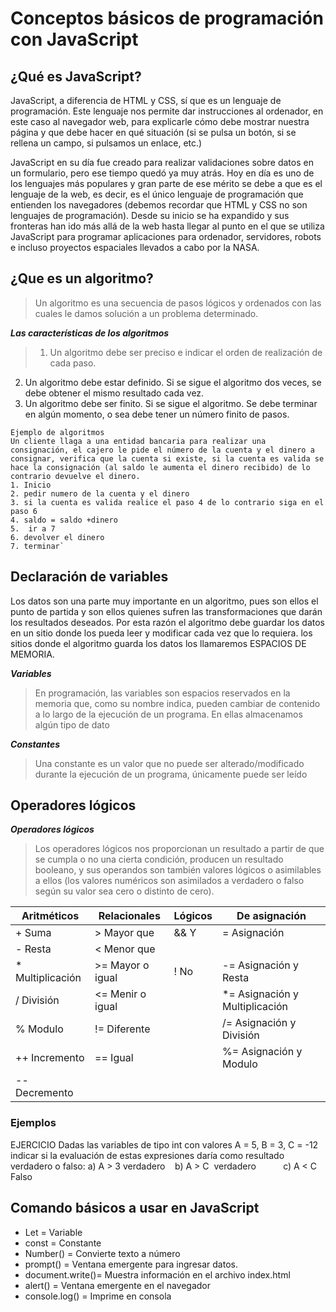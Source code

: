 
# Conceptos básicos de programación con JavaScript

## ¿Qué es JavaScript?
JavaScript, a diferencia de HTML y CSS, sí que es un lenguaje de programación. Este lenguaje nos permite dar instrucciones al ordenador, en este caso al navegador web, para explicarle cómo debe mostrar nuestra página y que debe hacer en qué situación (si se pulsa un botón, si se rellena un campo, si pulsamos un enlace, etc.)

JavaScript en su día fue creado para realizar validaciones sobre datos en un formulario, pero ese tiempo quedó ya muy atrás. Hoy en día es uno de los lenguajes más populares y gran parte de ese mérito se debe a que es el lenguaje de la web, es decir, es el único lenguaje de programación que entienden los navegadores (debemos recordar que HTML y CSS no son lenguajes de programación). Desde su inicio se ha expandido y sus fronteras han ido más allá de la web hasta llegar al punto en el que se utiliza JavaScript para programar aplicaciones para ordenador, servidores, robots e incluso proyectos espaciales llevados a cabo por la NASA.

## ¿Que es un algoritmo?
>Un algoritmo es una secuencia de pasos lógicos y ordenados con las cuales le damos solución a un problema determinado.

***Las características de los algoritmos***
>1. Un algoritmo debe ser preciso e indicar el orden de realización de cada paso.
 2. Un algoritmo debe estar definido. Si se sigue el algoritmo dos veces, se debe obtener el mismo resultado cada vez.
 3. Un algoritmo debe ser finito. Si se sigue el algoritmo. Se debe terminar en algún momento, o sea debe tener un número finito de pasos.

~~~
Ejemplo de algoritmos 
Un cliente llaga a una entidad bancaria para realizar una consignación, el cajero le pide el número de la cuenta y el dinero a consignar, verifica que la cuenta si existe, si la cuenta es valida se hace la consignación (al saldo le aumenta el dinero recibido) de lo contrario devuelve el dinero.
1. Inicio
2. pedir numero de la cuenta y el dinero
3. si la cuenta es valida realice el paso 4 de lo contrario siga en el paso 6
4. saldo = saldo +dinero
5.  ir a 7
6. devolver el dinero
7. terminar`
~~~

## Declaración de variables
Los datos son una parte muy importante en un algoritmo, pues son ellos el punto de partida y son ellos quienes sufren las transformaciones que darán los resultados deseados. Por esta razón el algoritmo debe guardar los datos en un sitio donde los pueda  leer  y modificar cada vez que lo requiera. los sitios donde el algoritmo guarda los datos los llamaremos ESPACIOS DE MEMORIA.

***Variables***
>En programación, las variables son espacios reservados en la memoria que, como su nombre indica, pueden cambiar de contenido a lo largo de la ejecución de un programa. En ellas almacenamos algún tipo de dato

***Constantes***
>Una constante es un valor que no puede ser alterado/modificado durante la ejecución de un programa, únicamente puede ser leído

## Operadores lógicos

***Operadores lógicos***
>Los operadores lógicos nos proporcionan un resultado a partir de que se cumpla o no una cierta condición, producen un resultado booleano, y sus operandos son también valores lógicos o asimilables a ellos (los valores numéricos son asimilados a verdadero o falso según su valor sea cero o distinto de cero).

| Aritméticos      | Relacionales     | Lógicos | De asignación                  |
| ---------------- | -------------    | ------- | ------------------------------ |
| + Suma           | > Mayor que      | && Y    |  = Asignación                   |
| - Resta          | < Menor que      | || O    | += Asignación y suma           |
| * Multiplicación | >= Mayor o igual | ! No    | -= Asignación y Resta          |
| / División       | <= Menir o igual |         | *= Asignación y Multiplicación |
| % Modulo         | != Diferente     |         | /= Asignación y División       |
| ++ Incremento    | == Igual         |         | %= Asignación y Modulo         |
| -- Decremento    |                  |         |                                |

### Ejemplos
EJERCICIO
Dadas las variables de tipo int con valores A = 5, B = 3, C = -12 indicar si la evaluación de estas expresiones daría como resultado verdadero o falso:
a) A > 3 verdadero      b) A > C  verdadero           c) A < C Falso


## Comando básicos a usar en JavaScript
- Let = Variable 
- const = Constante
- Number() = Convierte texto a número
- prompt() = Ventana emergente para ingresar datos.
- document.write()= Muestra información en el archivo index.html
- alert() = Ventana emergente en el navegador
- console.log() = Imprime en consola

